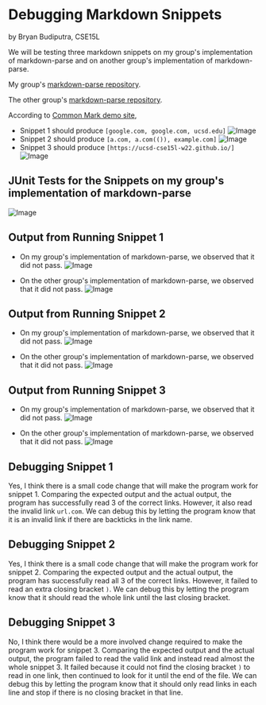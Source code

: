 # Debugging Markdown Snippets
by Bryan Budiputra, CSE15L

We will be testing three markdown snippets on my group's implementation of markdown-parse and on another group's implementation of markdown-parse.

My group's [markdown-parse repository](https://github.com/Bryan-MB/markdown-parse).

The other group's [markdown-parse repository](https://github.com/CatherineGu16/CSE15L-RoseateSpoonbill).

According to [Common Mark demo site](https://spec.commonmark.org/dingus/),

* Snippet 1 should produce `[google.com, google.com, ucsd.edu]`
    ![Image](images/snippet1.png)
* Snippet 2 should produce `[a.com, a.com(()), example.com]`
    ![Image](images/snippet2.png)
* Snippet 3 should produce `[https://ucsd-cse15l-w22.github.io/]`
    ![Image](images/snippet3.png)

## JUnit Tests for the Snippets on my group's implementation of markdown-parse
![Image](images/junitsnippets.png)

## Output from Running Snippet 1
* On my group's implementation of markdown-parse, we observed that it did not pass.
    ![Image](images/myfailsnippet1.png)

* On the other group's implementation of markdown-parse, we observed that it did not pass.
    ![Image](images/theirfailsnippet1.png)

## Output from Running Snippet 2
* On my group's implementation of markdown-parse, we observed that it did not pass.
    ![Image](images/myfailsnippet2.png)

* On the other group's implementation of markdown-parse, we observed that it did not pass.
    ![Image](images/theirfailsnippet2.png)

## Output from Running Snippet 3
* On my group's implementation of markdown-parse, we observed that it did not pass.
    ![Image](images/myfailsnippet3.png)

* On the other group's implementation of markdown-parse, we observed that it did not pass.
    ![Image](images/theirfailsnippet3.png)

## Debugging Snippet 1
Yes, I think there is a small code change that will make the program work for snippet 1. Comparing the expected output and the actual output, the program has successfully read 3 of the correct links. However, it also read the invalid link `url.com`. We can debug this by letting the program know that it is an invalid link if there are backticks in the link name.

## Debugging Snippet 2
Yes, I think there is a small code change that will make the program work for snippet 2. Comparing the expected output and the actual output, the program has successfully read all 3 of the correct links. However, it failed to read an extra closing bracket `)`. We can debug this by letting the program know that it should read the whole link until the last closing bracket.

## Debugging Snippet 3
No, I think there would be a more involved change required to make the program work for snippet 3. Comparing the expected output and the actual output, the program failed to read the valid link and instead read almost the whole snippet 3. It failed because it could not find the closing bracket `)` to read in one link, then continued to look for it until the end of the file. We can debug this by letting the program know that it should only read links in each line and stop if there is no closing bracket in that line.
